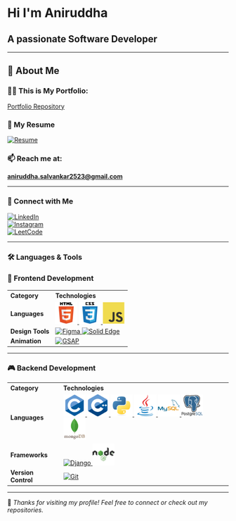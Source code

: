 # Hi I'm Aniruddha</h1>
## A passionate Software Developer</h3>

---

## 🚀 About Me

### 👨‍💻 This is My Portfolio:  
  [Portfolio Repository](https://github.com/Aniruddha-25/New-Portfolio-)

### 📄 My Resume

[![Resume](https://img.shields.io/badge/Resume-View%20PDF-blue)](https://github.com/user-attachments/files/19829417/Resume.pdf)

### 📫 Reach me at:  
  **aniruddha.salvankar2523@gmail.com**

---

### 🤝 Connect with Me

<p align="left">
  <a href="https://www.linkedin.com/in/aniruddha-salvankar-193642264/" target="_blank" style="padding-right: 350px;">
    <img src="https://github.com/user-attachments/assets/e17546c3-ae46-48dd-a0d9-482600d71e0b" alt="LinkedIn" width="50" height="50" />
  </a>
  <a href="https://instagram.com/urstruly_aniruddha" target="_blank" style="padding-right: 350px;">
    <img src="https://github.com/user-attachments/assets/8ad0e091-100c-4f2d-a480-073bf72cf6a9" alt="Instagram" width="50" height="50" />
  </a>
<a href="https://www.leetcode.com/aniruddha_25" target="_blank" style="padding-right: 350px;">
    <img src="https://github.com/user-attachments/assets/c84af23e-02f5-4b0a-ad79-0cf55676a88c" alt="LeetCode" width="50" height="50" />
  </a>
</p>

---

### 🛠️ Languages & Tools

<!-- 🔧 FRONTEND TOOLS SECTION START -->

### 🎨 Frontend Development

<table>
  <tr>
    <th align="left">Category</th>
    <th align="left">Technologies</th>
  </tr>
  <tr>
    <td><strong>Languages</strong></td>
    <td>
      <a href="https://www.w3schools.com/Html/" target="_blank">
        <img src="https://raw.githubusercontent.com/devicons/devicon/master/icons/html5/html5-original-wordmark.svg" alt="HTML5" width="50" height="50"/>
      </a>
      <a href="https://www.w3schools.com/css/" target="_blank">
        <img src="https://raw.githubusercontent.com/devicons/devicon/master/icons/css3/css3-original-wordmark.svg" alt="CSS3" width="50" height="50"/>
      </a>
      <a href="https://www.w3schools.com/js/" target="_blank">
        <img src="https://raw.githubusercontent.com/devicons/devicon/master/icons/javascript/javascript-original.svg" alt="JavaScript" width="50" height="50"/>
      </a>
    </td>
  </tr>
  <tr>
  <tr>
  <td><strong>Design Tools</strong></td>
  <td>
    <a href="https://www.figma.com/" target="_blank">
      <img src="https://www.vectorlogo.zone/logos/figma/figma-icon.svg" alt="Figma" width="50" height="50"/>
    </a>
    <a href="https://solidedge.siemens.com/en/" target="_blank">
       <img src="https://github.com/user-attachments/assets/3c2572d4-44af-45cb-b37d-cf32148248a1" alt="Solid Edge" width="50" height="50"/>
    </a>
  </td>
</tr>
<td><strong>Animation</strong></td>
    <td>
      <a href="https://gsap.com/" target="_blank">
        <img src="https://github.com/user-attachments/assets/59853cc1-971f-40a6-8fd3-dbec070f630a" alt="GSAP" width="50" height="50"/>
      </a>
    </td>
  </tr>
</table>

---

### 🎮 Backend Development

<table>
  <tr>
    <th align="left">Category</th>
    <th align="left">Technologies</th>
  </tr>
  <tr>
    <td><strong>Languages</strong></td>
    <td>
         <a href="https://www.w3schools.com/c/c_intro.php" target="_blank">
        <img src="https://raw.githubusercontent.com/devicons/devicon/master/icons/c/c-original.svg" alt="C" width="50" height="50"/>
      </a>
      <a href="https://www.w3schools.com/cpp/cpp_intro.asp" target="_blank">
        <img src="https://raw.githubusercontent.com/devicons/devicon/master/icons/cplusplus/cplusplus-original.svg" alt="C++" width="50" height="50"/>
      </a>
      <a href="https://www.python.org/" target="_blank">
        <img src="https://raw.githubusercontent.com/devicons/devicon/master/icons/python/python-original.svg" alt="Python" width="50" height="50"/>
      </a>
      <a href="https://www.oracle.com/java/" target="_blank">
        <img src="https://raw.githubusercontent.com/devicons/devicon/master/icons/java/java-original.svg" alt="Java" width="50" height="50"/>
      </a>
      <a href="https://www.mysql.com/" target="_blank">
        <img src="https://raw.githubusercontent.com/devicons/devicon/master/icons/mysql/mysql-original-wordmark.svg" alt="MySQL" width="50" height="50"/>
      </a>
      <a href="https://www.postgresql.org/" target="_blank">
        <img src="https://raw.githubusercontent.com/devicons/devicon/master/icons/postgresql/postgresql-original-wordmark.svg" alt="PostgreSQL" width="50" height="50"/>
      </a>
      <a href="https://www.mongodb.com/" target="_blank">
        <img src="https://raw.githubusercontent.com/devicons/devicon/master/icons/mongodb/mongodb-original-wordmark.svg" alt="MongoDB" width="50" height="50"/>
      </a>
    </td>
  </tr>
  <tr>
    <td><strong>Frameworks</strong></td>
    <td>
      <a href="https://www.djangoproject.com/" target="_blank">
        <img src="https://cdn.worldvectorlogo.com/logos/django.svg" alt="Django" width="50" height="50"/>
      </a>
      <a href="https://nodejs.org" target="_blank">
        <img src="https://raw.githubusercontent.com/devicons/devicon/master/icons/nodejs/nodejs-original-wordmark.svg" alt="Node.js" width="50" height="50"/>
      </a>
    </td>
  </tr>
  <tr>
    <td><strong>Version Control</strong></td>
    <td>
      <a href="https://git-scm.com/" target="_blank">
        <img src="https://www.vectorlogo.zone/logos/git-scm/git-scm-icon.svg" alt="Git" width="50" height="50"/>
      </a>
    </td>
  </tr>
</table>

---

🌟 *Thanks for visiting my profile! Feel free to connect or check out my repositories.*

